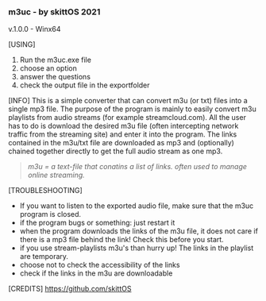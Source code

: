 ### m3uc - by skittOS 2021
v.1.0.0 - Winx64

[USING]
1. Run the m3uc.exe file
2. choose an option
3. answer the questions
4. check the output file in the exportfolder

[INFO]
This is a simple converter that can convert m3u (or txt) files into a single mp3 file.
The purpose of the program is mainly to easily convert m3u playlists from audio streams
(for example streamcloud.com). All the user has to do is download the desired m3u file
(often intercepting network traffic from the streaming site) and enter it into the program.
The links contained in the m3u/txt file are downloaded as mp3 and (optionally)
chained together directly to get the full audio stream as one mp3.

> _m3u = a text-file that conatins a list of links. often used to manage online streaming._

[TROUBLESHOOTING]
- If you want to listen to the exported audio file, make sure that the m3uc program is closed.
- if the program bugs or something: just restart it
- when the program downloads the links of the m3u file, it does not care if there is a mp3 file behind the link! Check this before you start.
- if you use stream-playlists m3u's than hurry up! The links in the playlist are temporary.
- choose not to check the accessibility of the links
- check if the links in the m3u are downloadable

[CREDITS]
https://github.com/skittOS
